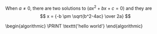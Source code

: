 When $a \ne 0$, there are two solutions to $(ax^2 + bx + c = 0)$ and they are 
$$ x = {-b \pm \sqrt{b^2-4ac} \over 2a} $$


\begin{algorithmic}
    \PRINT \texttt{'hello world'}
    \end{algorithmic}
